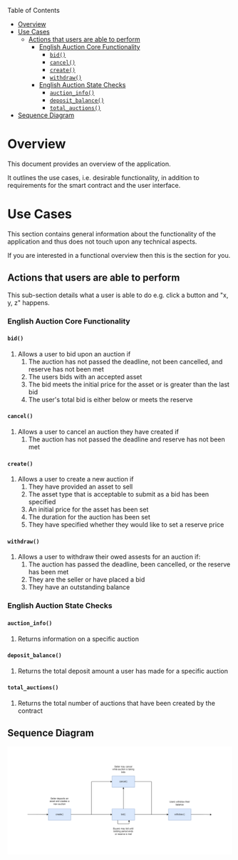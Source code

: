 Table of Contents

- [Overview](#overview)
- [Use Cases](#use-cases)
  - [Actions that users are able to perform](#actions-that-users-are-able-to-perform)
    - [English Auction Core Functionality](#english-auction-core-functionality)
      - [`bid()`](#bid)
      - [`cancel()`](#cancel)
      - [`create()`](#create)
      - [`withdraw()`](#withdraw)
    - [English Auction State Checks](#english-auction-state-checks)
      - [`auction_info()`](#auction-info)
      - [`deposit_balance()`](#deposit-balance)
      - [`total_auctions()`](#total-auctions)
- [Sequence Diagram](#sequence-diagram)

# Overview

This document provides an overview of the application.

It outlines the use cases, i.e. desirable functionality, in addition to requirements for the smart contract and the user interface.

# Use Cases

This section contains general information about the functionality of the application and thus does not touch upon any technical aspects.

If you are interested in a functional overview then this is the section for you.

## Actions that users are able to perform

This sub-section details what a user is able to do e.g. click a button and "x, y, z" happens.

### English Auction Core Functionality

#### `bid()`

1. Allows a user to bid upon an auction if
   1. The auction has not passed the deadline, not been cancelled, and reserve has not been met
   2. The users bids with an accepted asset
   3. The bid meets the initial price for the asset or is greater than the last bid
   4. The user's total bid is either below or meets the reserve

#### `cancel()`

1. Allows a user to cancel an auction they have created if
   1. The auction has not passed the deadline and reserve has not been met

#### `create()`

1. Allows a user to create a new auction if
   1. They have provided an asset to sell
   2. The asset type that is acceptable to submit as a bid has been specified
   3. An initial price for the asset has been set
   4. The duration for the auction has been set
   5. They have specified whether they would like to set a reserve price

#### `withdraw()`

1. Allows a user to withdraw their owed assests for an auction if:
   1. The auction has passed the deadline, been cancelled, or the reserve has been met
   2. They are the seller or have placed a bid
   3. They have an outstanding balance

### English Auction State Checks

#### `auction_info()`

1. Returns information on a specific auction

#### `deposit_balance()`

1. Returns the total deposit amount a user has made for a specific auction

#### `total_auctions()`

1. Returns the total number of auctions that have been created by the contract

## Sequence Diagram

![English Auction Sequence Diagram](.docs/english-auction-sequence-diagram.png)
